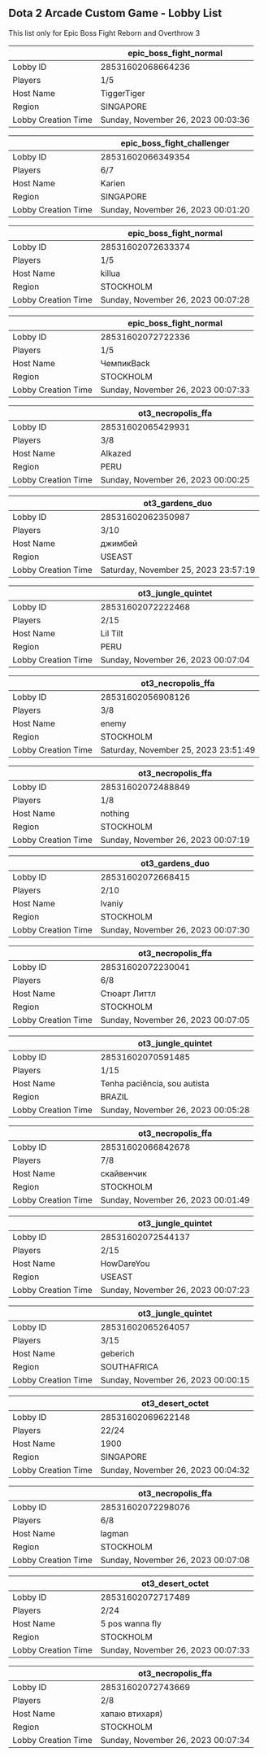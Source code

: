 ## Dota 2 Arcade Custom Game - Lobby List

This list only for Epic Boss Fight Reborn and Overthrow 3

|  | epic_boss_fight_normal |
| ------ | ------ |
| Lobby ID | 28531602068664236 |
| Players | 1/5 |
| Host Name | TiggerTiger |
| Region | SINGAPORE |
| Lobby Creation Time | Sunday, November 26, 2023 00:03:36 |


|  | epic_boss_fight_challenger |
| ------ | ------ |
| Lobby ID | 28531602066349354 |
| Players | 6/7 |
| Host Name | Karien |
| Region | SINGAPORE |
| Lobby Creation Time | Sunday, November 26, 2023 00:01:20 |


|  | epic_boss_fight_normal |
| ------ | ------ |
| Lobby ID | 28531602072633374 |
| Players | 1/5 |
| Host Name | killua |
| Region | STOCKHOLM |
| Lobby Creation Time | Sunday, November 26, 2023 00:07:28 |


|  | epic_boss_fight_normal |
| ------ | ------ |
| Lobby ID | 28531602072722336 |
| Players | 1/5 |
| Host Name | ЧемпикBack |
| Region | STOCKHOLM |
| Lobby Creation Time | Sunday, November 26, 2023 00:07:33 |


|  | ot3_necropolis_ffa |
| ------ | ------ |
| Lobby ID | 28531602065429931 |
| Players | 3/8 |
| Host Name | Alkazed |
| Region | PERU |
| Lobby Creation Time | Sunday, November 26, 2023 00:00:25 |


|  | ot3_gardens_duo |
| ------ | ------ |
| Lobby ID | 28531602062350987 |
| Players | 3/10 |
| Host Name | джимбей |
| Region | USEAST |
| Lobby Creation Time | Saturday, November 25, 2023 23:57:19 |


|  | ot3_jungle_quintet |
| ------ | ------ |
| Lobby ID | 28531602072222468 |
| Players | 2/15 |
| Host Name | Lil Tilt |
| Region | PERU |
| Lobby Creation Time | Sunday, November 26, 2023 00:07:04 |


|  | ot3_necropolis_ffa |
| ------ | ------ |
| Lobby ID | 28531602056908126 |
| Players | 3/8 |
| Host Name | enemy |
| Region | STOCKHOLM |
| Lobby Creation Time | Saturday, November 25, 2023 23:51:49 |


|  | ot3_necropolis_ffa |
| ------ | ------ |
| Lobby ID | 28531602072488849 |
| Players | 1/8 |
| Host Name | nothing |
| Region | STOCKHOLM |
| Lobby Creation Time | Sunday, November 26, 2023 00:07:19 |


|  | ot3_gardens_duo |
| ------ | ------ |
| Lobby ID | 28531602072668415 |
| Players | 2/10 |
| Host Name | Ivaniy |
| Region | STOCKHOLM |
| Lobby Creation Time | Sunday, November 26, 2023 00:07:30 |


|  | ot3_necropolis_ffa |
| ------ | ------ |
| Lobby ID | 28531602072230041 |
| Players | 6/8 |
| Host Name | Стюарт Литтл |
| Region | STOCKHOLM |
| Lobby Creation Time | Sunday, November 26, 2023 00:07:05 |


|  | ot3_jungle_quintet |
| ------ | ------ |
| Lobby ID | 28531602070591485 |
| Players | 1/15 |
| Host Name | Tenha paciência, sou autista |
| Region | BRAZIL |
| Lobby Creation Time | Sunday, November 26, 2023 00:05:28 |


|  | ot3_necropolis_ffa |
| ------ | ------ |
| Lobby ID | 28531602066842678 |
| Players | 7/8 |
| Host Name | скайвенчик |
| Region | STOCKHOLM |
| Lobby Creation Time | Sunday, November 26, 2023 00:01:49 |


|  | ot3_jungle_quintet |
| ------ | ------ |
| Lobby ID | 28531602072544137 |
| Players | 2/15 |
| Host Name | HowDareYou |
| Region | USEAST |
| Lobby Creation Time | Sunday, November 26, 2023 00:07:23 |


|  | ot3_jungle_quintet |
| ------ | ------ |
| Lobby ID | 28531602065264057 |
| Players | 3/15 |
| Host Name | geberich |
| Region | SOUTHAFRICA |
| Lobby Creation Time | Sunday, November 26, 2023 00:00:15 |


|  | ot3_desert_octet |
| ------ | ------ |
| Lobby ID | 28531602069622148 |
| Players | 22/24 |
| Host Name | 1900 |
| Region | SINGAPORE |
| Lobby Creation Time | Sunday, November 26, 2023 00:04:32 |


|  | ot3_necropolis_ffa |
| ------ | ------ |
| Lobby ID | 28531602072298076 |
| Players | 6/8 |
| Host Name | lagman |
| Region | STOCKHOLM |
| Lobby Creation Time | Sunday, November 26, 2023 00:07:08 |


|  | ot3_desert_octet |
| ------ | ------ |
| Lobby ID | 28531602072717489 |
| Players | 2/24 |
| Host Name | 5 pos wanna fly |
| Region | STOCKHOLM |
| Lobby Creation Time | Sunday, November 26, 2023 00:07:33 |


|  | ot3_necropolis_ffa |
| ------ | ------ |
| Lobby ID | 28531602072743669 |
| Players | 2/8 |
| Host Name | хапаю втихаря) |
| Region | STOCKHOLM |
| Lobby Creation Time | Sunday, November 26, 2023 00:07:34 |


